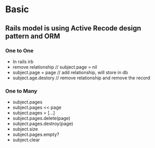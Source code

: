 # Basic

## Rails model is using Active Recode design pattern and ORM

### One to One
- In rails irb
- remove relationship    // subject.page = nil
- subject.page = page    // add relationship, will store in db
- subject.age.destory    // remove relationship and remove the record


### One to Many
- subject.pages
- subject.pages << page
- subject.pages = [...]
- subject.pages.delete(page)
- subject.pages.destroy(page)
- subject.size
- subject.pages.empty?
- subject.clear